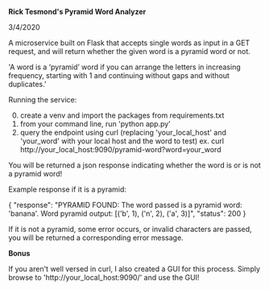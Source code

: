 **Rick Tesmond's Pyramid Word Analyzer**

3/4/2020

A microservice built on Flask that accepts single words as input in a GET request, and will return whether the given word is a pyramid word or not.

'A word is a ‘pyramid’ word if you can arrange the letters in increasing frequency, starting with 1 and continuing without gaps and without duplicates.'

Running the service:

0) create a venv and import the packages from requirements.txt
1) from your command line, run 'python app.py'
2) query the endpoint using curl (replacing 'your_local_host' and 'your_word' with your local host and the word to test)
  ex. curl http://your_local_host:9090/pyramid-word?word=your_word

You will be returned a json response indicating whether the word is or is not a pyramid word!

Example response if it is a pyramid:

{
  "response": "PYRAMID FOUND: The word passed is a pyramid word: 'banana'. Word pyramid output: [('b', 1), ('n', 2), ('a', 3)]", 
  "status": 200
}

If it is not a pyramid, some error occurs, or invalid characters are passed, you will be returned a corresponding error message.

**Bonus**

If you aren't well versed in curl, I also created a GUI for this process. Simply browse to 'http://your_local_host:9090/' and use the GUI!
